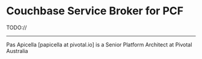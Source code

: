 <H1>Couchbase Service Broker for PCF </h1>

TODO://

<hr />
Pas Apicella [papicella at pivotal.io] is a Senior Platform Architect at Pivotal Australia 
